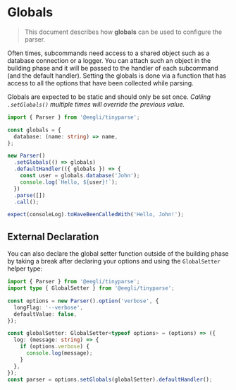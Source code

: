 # Globals

> This document describes how **globals** can be used to configure the parser.

Often times, subcommands need access to a shared object such as a database connection or a logger. You can attach such an object in the building phase and it will be passed to the handler of each subcommand (and the default handler). Setting the globals is done via a function that has access to all the options that have been collected while parsing.

Globals are expected to be static and should only be set once. _Calling `.setGlobals()` multiple times will override the previous value._

```ts
import { Parser } from '@eegli/tinyparse';

const globals = {
  database: (name: string) => name,
};

new Parser()
  .setGlobals(() => globals)
  .defaultHandler(({ globals }) => {
    const user = globals.database('John');
    console.log(`Hello, ${user}!`);
  })
  .parse([])
  .call();

expect(consoleLog).toHaveBeenCalledWith('Hello, John!');
```

## External Declaration

You can also declare the global setter function outside of the building phase by taking a break after declaring your options and using the `GlobalSetter` helper type:

```ts
import { Parser } from '@eegli/tinyparse';
import type { GlobalSetter } from '@eegli/tinyparse';

const options = new Parser().option('verbose', {
  longFlag: '--verbose',
  defaultValue: false,
});

const globalSetter: GlobalSetter<typeof options> = (options) => ({
  log: (message: string) => {
    if (options.verbose) {
      console.log(message);
    }
  },
});
const parser = options.setGlobals(globalSetter).defaultHandler();
```
